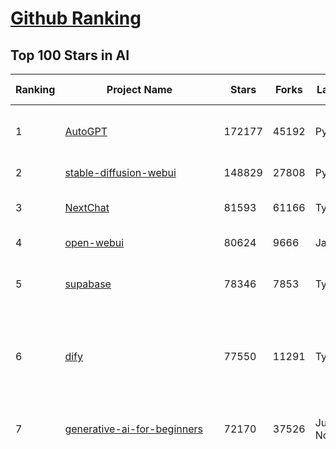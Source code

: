 [Github Ranking](../README.md)
==========

## Top 100 Stars in AI

| Ranking | Project Name | Stars | Forks | Language | Open Issues | Description | Last Commit |
| ------- | ------------ | ----- | ----- | -------- | ----------- | ----------- | ----------- |
| 1 | [AutoGPT](https://github.com/Significant-Gravitas/AutoGPT) | 172177 | 45192 | Python | 173 | AutoGPT is the vision of accessible AI for everyone, to use and to build on. Our mission is to provide the tools, so that you can focus on what matters. | 2025-03-04T09:05:09Z |
| 2 | [stable-diffusion-webui](https://github.com/AUTOMATIC1111/stable-diffusion-webui) | 148829 | 27808 | Python | 2305 | Stable Diffusion web UI | 2025-02-28T15:24:10Z |
| 3 | [NextChat](https://github.com/ChatGPTNextWeb/NextChat) | 81593 | 61166 | TypeScript | 581 | ✨ Light and Fast AI Assistant. Support: Web \| iOS \| MacOS \| Android \|  Linux \| Windows | 2025-03-03T10:46:00Z |
| 4 | [open-webui](https://github.com/open-webui/open-webui) | 80624 | 9666 | JavaScript | 145 | User-friendly AI Interface (Supports Ollama, OpenAI API, ...) | 2025-03-04T10:45:07Z |
| 5 | [supabase](https://github.com/supabase/supabase) | 78346 | 7853 | TypeScript | 276 | The open source Firebase alternative. Supabase gives you a dedicated Postgres database to build your web, mobile, and AI applications. | 2025-03-04T11:34:57Z |
| 6 | [dify](https://github.com/langgenius/dify) | 77550 | 11291 | TypeScript | 499 | Dify is an open-source LLM app development platform. Dify's intuitive interface combines AI workflow, RAG pipeline, agent capabilities, model management, observability features and more, letting you quickly go from prototype to production. | 2025-03-04T10:08:28Z |
| 7 | [generative-ai-for-beginners](https://github.com/microsoft/generative-ai-for-beginners) | 72170 | 37526 | Jupyter Notebook | 6 | 21 Lessons, Get Started Building with Generative AI  🔗 https://microsoft.github.io/generative-ai-for-beginners/ | 2025-02-28T13:26:26Z |
| 8 | [funNLP](https://github.com/fighting41love/funNLP) | 71365 | 14714 | Python | 30 | 中英文敏感词、语言检测、中外手机/电话归属地/运营商查询、名字推断性别、手机号抽取、身份证抽取、邮箱抽取、中日文人名库、中文缩写库、拆字词典、词汇情感值、停用词、反动词表、暴恐词表、繁简体转换、英文模拟中文发音、汪峰歌词生成器、职业名称词库、同义词库、反义词库、否定词库、汽车品牌词库、汽车零件词库、连续英文切割、各种中文词向量、公司名字大全、古诗词库、IT词库、财经词库、成语词库、地名词库、历史名人词库、诗词词库、医学词库、饮食词库、法律词库、汽车词库、动物词库、中文聊天语料、中文谣言数据、百度中文问答数据集、句子相似度匹配算法集合、bert资源、文本生成&摘要相关工具、cocoNLP信息抽取工具、国内电话号码正则匹配、清华大学XLORE:中英文跨语言百科知识图谱、清华大学人工智能技术系列报告、自然语言生成、NLU太难了系列、自动对联数据及机器人、用户名黑名单列表、罪名法务名词及分类模型、微信公众号语料、cs224n深度学习自然语言处理课程、中文手写汉字识别、中文自然语言处理 语料/数据集、变量命名神器、分词语料库+代码、任务型对话英文数据集、ASR 语音数据集 + 基于深度学习的中文语音识别系统、笑声检测器、Microsoft多语言数字/单位/如日期时间识别包、中华新华字典数据库及api(包括常用歇后语、成语、词语和汉字)、文档图谱自动生成、SpaCy 中文模型、Common Voice语音识别数据集新版、神经网络关系抽取、基于bert的命名实体识别、关键词(Keyphrase)抽取包pke、基于医疗领域知识图谱的问答系统、基于依存句法与语义角色标注的事件三元组抽取、依存句法分析4万句高质量标注数据、cnocr：用来做中文OCR的Python3包、中文人物关系知识图谱项目、中文nlp竞赛项目及代码汇总、中文字符数据、speech-aligner: 从“人声语音”及其“语言文本”产生音素级别时间对齐标注的工具、AmpliGraph: 知识图谱表示学习(Python)库：知识图谱概念链接预测、Scattertext 文本可视化(python)、语言/知识表示工具：BERT & ERNIE、中文对比英文自然语言处理NLP的区别综述、Synonyms中文近义词工具包、HarvestText领域自适应文本挖掘工具（新词发现-情感分析-实体链接等）、word2word：(Python)方便易用的多语言词-词对集：62种语言/3,564个多语言对、语音识别语料生成工具：从具有音频/字幕的在线视频创建自动语音识别(ASR)语料库、构建医疗实体识别的模型（包含词典和语料标注）、单文档非监督的关键词抽取、Kashgari中使用gpt-2语言模型、开源的金融投资数据提取工具、文本自动摘要库TextTeaser: 仅支持英文、人民日报语料处理工具集、一些关于自然语言的基本模型、基于14W歌曲知识库的问答尝试--功能包括歌词接龙and已知歌词找歌曲以及歌曲歌手歌词三角关系的问答、基于Siamese bilstm模型的相似句子判定模型并提供训练数据集和测试数据集、用Transformer编解码模型实现的根据Hacker News文章标题自动生成评论、用BERT进行序列标记和文本分类的模板代码、LitBank：NLP数据集——支持自然语言处理和计算人文学科任务的100部带标记英文小说语料、百度开源的基准信息抽取系统、虚假新闻数据集、Facebook: LAMA语言模型分析，提供Transformer-XL/BERT/ELMo/GPT预训练语言模型的统一访问接口、CommonsenseQA：面向常识的英文QA挑战、中文知识图谱资料、数据及工具、各大公司内部里大牛分享的技术文档 PDF 或者 PPT、自然语言生成SQL语句（英文）、中文NLP数据增强（EDA）工具、英文NLP数据增强工具 、基于医药知识图谱的智能问答系统、京东商品知识图谱、基于mongodb存储的军事领域知识图谱问答项目、基于远监督的中文关系抽取、语音情感分析、中文ULMFiT-情感分析-文本分类-语料及模型、一个拍照做题程序、世界各国大规模人名库、一个利用有趣中文语料库 qingyun 训练出来的中文聊天机器人、中文聊天机器人seqGAN、省市区镇行政区划数据带拼音标注、教育行业新闻语料库包含自动文摘功能、开放了对话机器人-知识图谱-语义理解-自然语言处理工具及数据、中文知识图谱：基于百度百科中文页面-抽取三元组信息-构建中文知识图谱、masr: 中文语音识别-提供预训练模型-高识别率、Python音频数据增广库、中文全词覆盖BERT及两份阅读理解数据、ConvLab：开源多域端到端对话系统平台、中文自然语言处理数据集、基于最新版本rasa搭建的对话系统、基于TensorFlow和BERT的管道式实体及关系抽取、一个小型的证券知识图谱/知识库、复盘所有NLP比赛的TOP方案、OpenCLaP：多领域开源中文预训练语言模型仓库、UER：基于不同语料+编码器+目标任务的中文预训练模型仓库、中文自然语言处理向量合集、基于金融-司法领域(兼有闲聊性质)的聊天机器人、g2pC：基于上下文的汉语读音自动标记模块、Zincbase 知识图谱构建工具包、诗歌质量评价/细粒度情感诗歌语料库、快速转化「中文数字」和「阿拉伯数字」、百度知道问答语料库、基于知识图谱的问答系统、jieba_fast 加速版的jieba、正则表达式教程、中文阅读理解数据集、基于BERT等最新语言模型的抽取式摘要提取、Python利用深度学习进行文本摘要的综合指南、知识图谱深度学习相关资料整理、维基大规模平行文本语料、StanfordNLP 0.2.0：纯Python版自然语言处理包、NeuralNLP-NeuralClassifier：腾讯开源深度学习文本分类工具、端到端的封闭域对话系统、中文命名实体识别：NeuroNER vs. BertNER、新闻事件线索抽取、2019年百度的三元组抽取比赛：“科学空间队”源码、基于依存句法的开放域文本知识三元组抽取和知识库构建、中文的GPT2训练代码、ML-NLP - 机器学习(Machine Learning)NLP面试中常考到的知识点和代码实现、nlp4han:中文自然语言处理工具集(断句/分词/词性标注/组块/句法分析/语义分析/NER/N元语法/HMM/代词消解/情感分析/拼写检查、XLM：Facebook的跨语言预训练语言模型、用基于BERT的微调和特征提取方法来进行知识图谱百度百科人物词条属性抽取、中文自然语言处理相关的开放任务-数据集-当前最佳结果、CoupletAI - 基于CNN+Bi-LSTM+Attention 的自动对对联系统、抽象知识图谱、MiningZhiDaoQACorpus - 580万百度知道问答数据挖掘项目、brat rapid annotation tool: 序列标注工具、大规模中文知识图谱数据：1.4亿实体、数据增强在机器翻译及其他nlp任务中的应用及效果、allennlp阅读理解:支持多种数据和模型、PDF表格数据提取工具 、 Graphbrain：AI开源软件库和科研工具，目的是促进自动意义提取和文本理解以及知识的探索和推断、简历自动筛选系统、基于命名实体识别的简历自动摘要、中文语言理解测评基准，包括代表性的数据集&基准模型&语料库&排行榜、树洞 OCR 文字识别 、从包含表格的扫描图片中识别表格和文字、语声迁移、Python口语自然语言处理工具集(英文)、 similarity：相似度计算工具包，java编写、海量中文预训练ALBERT模型 、Transformers 2.0 、基于大规模音频数据集Audioset的音频增强 、Poplar：网页版自然语言标注工具、图片文字去除，可用于漫画翻译 、186种语言的数字叫法库、Amazon发布基于知识的人-人开放领域对话数据集 、中文文本纠错模块代码、繁简体转换 、 Python实现的多种文本可读性评价指标、类似于人名/地名/组织机构名的命名体识别数据集 、东南大学《知识图谱》研究生课程(资料)、. 英文拼写检查库 、 wwsearch是企业微信后台自研的全文检索引擎、CHAMELEON：深度学习新闻推荐系统元架构 、 8篇论文梳理BERT相关模型进展与反思、DocSearch：免费文档搜索引擎、 LIDA：轻量交互式对话标注工具 、aili - the fastest in-memory index in the East 东半球最快并发索引 、知识图谱车音工作项目、自然语言生成资源大全 、中日韩分词库mecab的Python接口库、中文文本摘要/关键词提取、汉字字符特征提取器 (featurizer)，提取汉字的特征（发音特征、字形特征）用做深度学习的特征、中文生成任务基准测评 、中文缩写数据集、中文任务基准测评 - 代表性的数据集-基准(预训练)模型-语料库-baseline-工具包-排行榜、PySS3：面向可解释AI的SS3文本分类器机器可视化工具 、中文NLP数据集列表、COPE - 格律诗编辑程序、doccano：基于网页的开源协同多语言文本标注工具 、PreNLP：自然语言预处理库、简单的简历解析器，用来从简历中提取关键信息、用于中文闲聊的GPT2模型：GPT2-chitchat、基于检索聊天机器人多轮响应选择相关资源列表(Leaderboards、Datasets、Papers)、(Colab)抽象文本摘要实现集锦(教程 、词语拼音数据、高效模糊搜索工具、NLP数据增广资源集、微软对话机器人框架 、 GitHub Typo Corpus：大规模GitHub多语言拼写错误/语法错误数据集、TextCluster：短文本聚类预处理模块 Short text cluster、面向语音识别的中文文本规范化、BLINK：最先进的实体链接库、BertPunc：基于BERT的最先进标点修复模型、Tokenizer：快速、可定制的文本词条化库、中文语言理解测评基准，包括代表性的数据集、基准(预训练)模型、语料库、排行榜、spaCy 医学文本挖掘与信息提取 、 NLP任务示例项目代码集、 python拼写检查库、chatbot-list - 行业内关于智能客服、聊天机器人的应用和架构、算法分享和介绍、语音质量评价指标(MOSNet, BSSEval, STOI, PESQ, SRMR)、 用138GB语料训练的法文RoBERTa预训练语言模型 、BERT-NER-Pytorch：三种不同模式的BERT中文NER实验、无道词典 - 有道词典的命令行版本，支持英汉互查和在线查询、2019年NLP亮点回顾、 Chinese medical dialogue data 中文医疗对话数据集 、最好的汉字数字(中文数字)-阿拉伯数字转换工具、 基于百科知识库的中文词语多词义/义项获取与特定句子词语语义消歧、awesome-nlp-sentiment-analysis - 情感分析、情绪原因识别、评价对象和评价词抽取、LineFlow：面向所有深度学习框架的NLP数据高效加载器、中文医学NLP公开资源整理 、MedQuAD：(英文)医学问答数据集、将自然语言数字串解析转换为整数和浮点数、Transfer Learning in Natural Language Processing (NLP) 、面向语音识别的中文/英文发音辞典、Tokenizers：注重性能与多功能性的最先进分词器、CLUENER 细粒度命名实体识别 Fine Grained Named Entity Recognition、 基于BERT的中文命名实体识别、中文谣言数据库、NLP数据集/基准任务大列表、nlp相关的一些论文及代码, 包括主题模型、词向量(Word Embedding)、命名实体识别(NER)、文本分类(Text Classificatin)、文本生成(Text Generation)、文本相似性(Text Similarity)计算等，涉及到各种与nlp相关的算法，基于keras和tensorflow 、Python文本挖掘/NLP实战示例、 Blackstone：面向非结构化法律文本的spaCy pipeline和NLP模型通过同义词替换实现文本“变脸” 、中文 预训练 ELECTREA 模型: 基于对抗学习 pretrain Chinese Model 、albert-chinese-ner - 用预训练语言模型ALBERT做中文NER 、基于GPT2的特定主题文本生成/文本增广、开源预训练语言模型合集、多语言句向量包、编码、标记和实现：一种可控高效的文本生成方法、 英文脏话大列表 、attnvis：GPT2、BERT等transformer语言模型注意力交互可视化、CoVoST：Facebook发布的多语种语音-文本翻译语料库，包括11种语言(法语、德语、荷兰语、俄语、西班牙语、意大利语、土耳其语、波斯语、瑞典语、蒙古语和中文)的语音、文字转录及英文译文、Jiagu自然语言处理工具 - 以BiLSTM等模型为基础，提供知识图谱关系抽取 中文分词 词性标注 命名实体识别 情感分析 新词发现 关键词 文本摘要 文本聚类等功能、用unet实现对文档表格的自动检测，表格重建、NLP事件提取文献资源列表 、 金融领域自然语言处理研究资源大列表、CLUEDatasetSearch - 中英文NLP数据集：搜索所有中文NLP数据集，附常用英文NLP数据集 、medical_NER - 中文医学知识图谱命名实体识别 、(哈佛)讲因果推理的免费书、知识图谱相关学习资料/数据集/工具资源大列表、Forte：灵活强大的自然语言处理pipeline工具集 、Python字符串相似性算法库、PyLaia：面向手写文档分析的深度学习工具包、TextFooler：针对文本分类/推理的对抗文本生成模块、Haystack：灵活、强大的可扩展问答(QA)框架、中文关键短语抽取工具 | 2024-05-10T07:38:24Z |
| 9 | [n8n](https://github.com/n8n-io/n8n) | 64283 | 15291 | TypeScript | 446 | Fair-code workflow automation platform with native AI capabilities. Combine visual building with custom code, self-host or cloud, 400+ integrations. | 2025-03-04T11:31:53Z |
| 10 | [AppFlowy](https://github.com/AppFlowy-IO/AppFlowy) | 61050 | 4080 | Dart | 897 | Bring projects, wikis, and teams together with AI. AppFlowy is the AI collaborative workspace where you achieve more without losing control of your data. The leading open source Notion alternative. | 2025-03-04T09:17:58Z |
| 11 | [lobe-chat](https://github.com/lobehub/lobe-chat) | 56915 | 12118 | TypeScript | 575 | 🤯 Lobe Chat - an open-source, modern-design AI chat framework. Supports Multi AI Providers( OpenAI / Claude 3 / Gemini / Ollama / DeepSeek / Qwen), Knowledge Base (file upload / knowledge management / RAG ), Multi-Modals (Plugins/Artifacts) and Thinking. One-click FREE deployment of your private ChatGPT/ Claude / DeepSeek application. | 2025-03-04T10:09:45Z |
| 12 | [ChatGPT](https://github.com/lencx/ChatGPT) | 53647 | 6057 | Rust | 781 | 🔮 ChatGPT Desktop Application (Mac, Windows and Linux) | 2024-08-29T17:58:11Z |
| 13 | [gpt-engineer](https://github.com/AntonOsika/gpt-engineer) | 53226 | 6955 | Python | 21 | Platform to experiment with the AI Software Engineer. Terminal based. NOTE: Very different from https://gptengineer.app | 2024-11-17T22:47:32Z |
| 14 | [langflow](https://github.com/langflow-ai/langflow) | 50230 | 5500 | Python | 326 | Langflow is a low-code app builder for RAG and multi-agent AI applications. It’s Python-based and agnostic to any model, API, or database. | 2025-03-04T08:17:29Z |
| 15 | [meilisearch](https://github.com/meilisearch/meilisearch) | 49566 | 1941 | Rust | 181 | A lightning-fast search engine API bringing AI-powered hybrid search to your sites and applications. | 2025-03-04T11:21:55Z |
| 16 | [MetaGPT](https://github.com/geekan/MetaGPT) | 48784 | 5781 | Python | 45 | 🌟 The Multi-Agent Framework: First AI Software Company, Towards Natural Language Programming | 2025-03-02T16:48:40Z |
| 17 | [Deep-Live-Cam](https://github.com/hacksider/Deep-Live-Cam) | 44400 | 6537 | Python | 11 | real time face swap and one-click video deepfake with only a single image | 2025-02-19T17:00:17Z |
| 18 | [LLaMA-Factory](https://github.com/hiyouga/LLaMA-Factory) | 42932 | 5244 | Python | 327 | Unified Efficient Fine-Tuning of 100+ LLMs & VLMs (ACL 2024) | 2025-03-03T16:17:10Z |
| 19 | [JeecgBoot](https://github.com/jeecgboot/JeecgBoot) | 41717 | 15108 | Java | 31 | 🔥「AI 低代码平台」前后端分离 SpringBoot 2.x/3.x，SpringCloud，Ant Design&Vue3，Mybatis，Shiro！强大的代码生成器让前后端代码一键生成，无需写任何代码! 引领AI低代码开发模式 AI生成->OnlineCoding->代码生成->手工MERGE，帮助Java项目解决80%重复工作，让开发更关注业务，提高开发效率、节省成本，同时又不失灵活性 | 2025-03-03T09:19:27Z |
| 20 | [LLMs-from-scratch](https://github.com/rasbt/LLMs-from-scratch) | 41338 | 5577 | Jupyter Notebook | 0 | Implement a ChatGPT-like LLM in PyTorch from scratch, step by step | 2025-03-02T21:18:25Z |
| 21 | [autogen](https://github.com/microsoft/autogen) | 40638 | 6040 | Python | 477 | A programming framework for agentic AI 🤖 PyPi: autogen-agentchat Discord: https://aka.ms/autogen-discord Office Hour: https://aka.ms/autogen-officehour | 2025-03-04T07:22:21Z |
| 22 | [ColossalAI](https://github.com/hpcaitech/ColossalAI) | 40525 | 4478 | Python | 419 | Making large AI models cheaper, faster and more accessible | 2025-03-04T01:51:48Z |
| 23 | [kong](https://github.com/Kong/kong) | 40257 | 4874 | Lua | 50 | 🦍 The Cloud-Native API Gateway and AI Gateway. | 2025-03-04T07:48:35Z |
| 24 | [ailearning](https://github.com/apachecn/ailearning) | 40224 | 11515 | Python | 2 | AiLearning：数据分析+机器学习实战+线性代数+PyTorch+NLTK+TF2 | 2024-11-12T16:21:55Z |
| 25 | [anything-llm](https://github.com/Mintplex-Labs/anything-llm) | 39826 | 3817 | JavaScript | 225 | The all-in-one Desktop & Docker AI application with built-in RAG, AI agents, No-code agent builder, and more. | 2025-03-04T00:53:54Z |
| 26 | [ClickHouse](https://github.com/ClickHouse/ClickHouse) | 39321 | 7146 | C++ | 3840 | ClickHouse® is a real-time analytics database management system | 2025-03-04T11:16:06Z |
| 27 | [airflow](https://github.com/apache/airflow) | 39002 | 14756 | Python | 1100 | Apache Airflow - A platform to programmatically author, schedule, and monitor workflows | 2025-03-04T11:21:57Z |
| 28 | [WeChatMsg](https://github.com/LC044/WeChatMsg) | 37754 | 3888 | Python | 60 | 提取微信聊天记录，将其导出成HTML、Word、Excel文档永久保存，对聊天记录进行分析生成年度聊天报告，用聊天数据训练专属于个人的AI聊天助手 | 2025-01-02T13:14:29Z |
| 29 | [quivr](https://github.com/QuivrHQ/quivr) | 37441 | 3630 | Python | 25 | Opiniated RAG for integrating GenAI in your apps 🧠   Focus on your product rather than the RAG. Easy integration in existing products with customisation!  Any LLM: GPT4, Groq, Llama. Any Vectorstore: PGVector, Faiss. Any Files. Anyway you want.  | 2025-02-27T13:40:45Z |
| 30 | [Open-Assistant](https://github.com/LAION-AI/Open-Assistant) | 37253 | 3260 | Python | 226 | OpenAssistant is a chat-based assistant that understands tasks, can interact with third-party systems, and retrieve information dynamically to do so. | 2024-08-17T01:55:35Z |
| 31 | [OpenBB](https://github.com/OpenBB-finance/OpenBB) | 36607 | 3318 | Python | 37 | Investment Research for Everyone, Everywhere. | 2025-03-03T23:55:04Z |
| 32 | [photoprism](https://github.com/photoprism/photoprism) | 36589 | 2027 | Go | 443 | AI-Powered Photos App for the Decentralized Web 🌈💎✨ | 2025-03-04T07:35:53Z |
| 33 | [GitHubDaily](https://github.com/GitHubDaily/GitHubDaily) | 36382 | 3835 | None | 313 | 坚持分享 GitHub 上高质量、有趣实用的开源技术教程、开发者工具、编程网站、技术资讯。A list cool, interesting projects of GitHub. | 2025-01-14T10:15:57Z |
| 34 | [AI-For-Beginners](https://github.com/microsoft/AI-For-Beginners) | 36276 | 6481 | Jupyter Notebook | 23 | 12 Weeks, 24 Lessons, AI for All! | 2025-02-13T17:13:09Z |
| 35 | [MockingBird](https://github.com/babysor/MockingBird) | 35875 | 5235 | Python | 475 | 🚀AI拟声: 5秒内克隆您的声音并生成任意语音内容 Clone a voice in 5 seconds to generate arbitrary speech in real-time | 2024-11-15T05:00:29Z |
| 36 | [ray](https://github.com/ray-project/ray) | 35785 | 6061 | Python | 3692 | Ray is an AI compute engine. Ray consists of a core distributed runtime and a set of AI Libraries for accelerating ML workloads. | 2025-03-04T09:18:31Z |
| 37 | [upscayl](https://github.com/upscayl/upscayl) | 35422 | 1630 | TypeScript | 55 | 🆙 Upscayl - #1 Free and Open Source AI Image Upscaler for Linux, MacOS and Windows. | 2025-03-01T15:41:24Z |
| 38 | [chatgpt-on-wechat](https://github.com/zhayujie/chatgpt-on-wechat) | 35341 | 8952 | Python | 293 | 基于大模型搭建的聊天机器人，同时支持 微信公众号、企业微信应用、飞书、钉钉 等接入，可选择GPT3.5/GPT-4o/GPT-o1/ DeepSeek/Claude/文心一言/讯飞星火/通义千问/ Gemini/GLM-4/Claude/Kimi/LinkAI，能处理文本、语音和图片，访问操作系统和互联网，支持基于自有知识库进行定制企业智能客服。 | 2025-02-05T04:27:07Z |
| 39 | [browser-use](https://github.com/browser-use/browser-use) | 35119 | 3623 | Python | 272 | Make websites accessible for AI agents | 2025-03-03T00:24:40Z |
| 40 | [google-research](https://github.com/google-research/google-research) | 35025 | 8021 | Jupyter Notebook | 949 | Google Research | 2025-03-03T18:18:07Z |
| 41 | [gold-miner](https://github.com/xitu/gold-miner) | 33968 | 5035 | None | 5 | 🥇掘金翻译计划，可能是世界最大最好的英译中技术社区，最懂读者和译者的翻译平台： | 2024-04-17T09:44:37Z |
| 42 | [AgentGPT](https://github.com/reworkd/AgentGPT) | 33064 | 9355 | TypeScript | 125 | 🤖 Assemble, configure, and deploy autonomous AI Agents in your browser. | 2024-10-07T09:32:51Z |
| 43 | [chatbox](https://github.com/Bin-Huang/chatbox) | 32746 | 3109 | TypeScript | 556 | User-friendly Desktop Client App for AI Models/LLMs (GPT, Claude, Gemini, Ollama...) | 2025-03-04T00:02:32Z |
| 44 | [gpt-pilot](https://github.com/Pythagora-io/gpt-pilot) | 32435 | 3299 | Python | 241 | The first real AI developer | 2025-03-04T06:26:32Z |
| 45 | [crawl4ai](https://github.com/unclecode/crawl4ai) | 32253 | 2710 | Python | 57 | 🚀🤖 Crawl4AI: Open-source LLM Friendly Web Crawler & Scraper | 2025-03-04T11:34:41Z |
| 46 | [fairseq](https://github.com/facebookresearch/fairseq) | 31081 | 6484 | Python | 1166 | Facebook AI Research Sequence-to-Sequence Toolkit written in Python. | 2025-01-09T16:43:36Z |
| 47 | [spaCy](https://github.com/explosion/spaCy) | 31051 | 4454 | Python | 159 | 💫 Industrial-strength Natural Language Processing (NLP) in Python | 2025-02-03T17:32:33Z |
| 48 | [LocalAI](https://github.com/mudler/LocalAI) | 30800 | 2326 | Go | 405 | :robot: The free, Open Source alternative to OpenAI, Claude and others. Self-hosted and local-first. Drop-in replacement for OpenAI,  running on consumer-grade hardware. No GPU required. Runs gguf, transformers, diffusers and many more models architectures. Features: Generate Text, Audio, Video, Images, Voice Cloning, Distributed, P2P inference | 2025-03-04T09:33:18Z |
| 49 | [chatbot-ui](https://github.com/mckaywrigley/chatbot-ui) | 30307 | 8440 | TypeScript | 160 | AI chat for any model. | 2024-08-03T00:38:07Z |
| 50 | [tabby](https://github.com/TabbyML/tabby) | 30263 | 1389 | Rust | 172 | Self-hosted AI coding assistant | 2025-03-04T11:25:57Z |
| 51 | [fabric](https://github.com/danielmiessler/fabric) | 29725 | 3050 | Go | 181 | fabric is an open-source framework for augmenting humans using AI. It provides a modular framework for solving specific problems using a crowdsourced set of AI prompts that can be used anywhere. | 2025-03-04T11:17:03Z |
| 52 | [AI-Expert-Roadmap](https://github.com/AMAI-GmbH/AI-Expert-Roadmap) | 29602 | 2522 | JavaScript | 19 | Roadmap to becoming an Artificial Intelligence Expert in 2022 | 2023-12-31T02:20:16Z |
| 53 | [netron](https://github.com/lutzroeder/netron) | 29538 | 2855 | JavaScript | 20 | Visualizer for neural network, deep learning and machine learning models | 2025-03-04T03:59:43Z |
| 54 | [ruoyi-vue-pro](https://github.com/YunaiV/ruoyi-vue-pro) | 29406 | 6358 | Java | 13 | 🔥 官方推荐 🔥 RuoYi-Vue 全新 Pro 版本，优化重构所有功能。基于 Spring Boot + MyBatis Plus + Vue & Element 实现的后台管理系统 + 微信小程序，支持 RBAC 动态权限、数据权限、SaaS 多租户、Flowable 工作流、三方登录、支付、短信、商城、CRM、ERP、AI 大模型等功能。你的 ⭐️ Star ⭐️，是作者生发的动力！ | 2025-02-15T02:03:30Z |
| 55 | [Mr.-Ranedeer-AI-Tutor](https://github.com/JushBJJ/Mr.-Ranedeer-AI-Tutor) | 29389 | 3369 | None | 13 | A GPT-4 AI Tutor Prompt for customizable personalized learning experiences. | 2024-03-25T13:06:55Z |
| 56 | [roop](https://github.com/s0md3v/roop) | 29386 | 6643 | Python | 0 | one-click face swap | 2024-08-19T12:57:17Z |
| 57 | [pytorch-lightning](https://github.com/Lightning-AI/pytorch-lightning) | 29072 | 3444 | Python | 877 | Pretrain, finetune ANY AI model of ANY size on multiple GPUs, TPUs with zero code changes. | 2025-02-28T14:21:36Z |
| 58 | [aider](https://github.com/Aider-AI/aider) | 28535 | 2590 | Python | 555 | aider is AI pair programming in your terminal | 2025-03-03T23:14:25Z |
| 59 | [cursor](https://github.com/getcursor/cursor) | 28169 | 1753 | None | 1435 | The AI Code Editor | 2024-10-13T19:23:26Z |
| 60 | [firecrawl](https://github.com/mendableai/firecrawl) | 27965 | 2330 | TypeScript | 104 | 🔥 Turn entire websites into LLM-ready markdown or structured data. Scrape, crawl and extract with a single API. | 2025-03-03T21:37:33Z |
| 61 | [crewAI](https://github.com/crewAIInc/crewAI) | 27724 | 3747 | Python | 100 | Framework for orchestrating role-playing, autonomous AI agents. By fostering collaborative intelligence, CrewAI empowers agents to work together seamlessly, tackling complex tasks. | 2025-03-04T07:44:22Z |
| 62 | [Jobs_Applier_AI_Agent_AIHawk](https://github.com/feder-cr/Jobs_Applier_AI_Agent_AIHawk) | 27412 | 4094 | Python | 30 | Jobs_Applier_AI_Agent_AIHawk aims to easy job hunt process by automating the job application process. Utilizing artificial intelligence, it enables users to apply for multiple jobs in a tailored way. | 2025-02-02T13:05:02Z |
| 63 | [mindsdb](https://github.com/mindsdb/mindsdb) | 27276 | 4902 | Python | 76 | AI's query engine - Platform for building AI that can learn and answer questions over federated data. | 2025-03-03T15:03:54Z |
| 64 | [so-vits-svc](https://github.com/svc-develop-team/so-vits-svc) | 26646 | 4920 | Python | 21 | SoftVC VITS Singing Voice Conversion | 2023-11-11T13:11:31Z |
| 65 | [khoj](https://github.com/khoj-ai/khoj) | 26516 | 1444 | Python | 70 | Your AI second brain. Self-hostable. Get answers from the web or your docs. Build custom agents, schedule automations, do deep research. Turn any online or local LLM into your personal, autonomous AI (gpt, claude, gemini, llama, qwen, mistral). Get started - free. | 2025-03-04T04:05:37Z |
| 66 | [exo](https://github.com/exo-explore/exo) | 25869 | 1556 | Python | 295 | Run your own AI cluster at home with everyday devices 📱💻 🖥️⌚ | 2025-03-03T23:01:35Z |
| 67 | [generative-models](https://github.com/Stability-AI/generative-models) | 25427 | 2820 | Python | 260 | Generative Models by Stability AI | 2024-09-04T22:00:56Z |
| 68 | [mem0](https://github.com/mem0ai/mem0) | 25108 | 2342 | Python | 207 | The Memory layer for AI Agents | 2025-03-04T10:17:38Z |
| 69 | [nx](https://github.com/nrwl/nx) | 24795 | 2467 | TypeScript | 579 | Build system, optimized for monorepos, with AI-powered architectural awareness and advanced CI capabilities. | 2025-03-04T07:06:03Z |
| 70 | [MoneyPrinterTurbo](https://github.com/harry0703/MoneyPrinterTurbo) | 24767 | 3625 | Python | 108 | 利用AI大模型，一键生成高清短视频 Generate short videos with one click using AI LLM. | 2025-02-10T03:08:23Z |
| 71 | [InvokeAI](https://github.com/invoke-ai/InvokeAI) | 24573 | 2498 | TypeScript | 643 | Invoke is a leading creative engine for Stable Diffusion models, empowering professionals, artists, and enthusiasts to generate and create visual media using the latest AI-driven technologies. The solution offers an industry leading WebUI, and serves as the foundation for multiple commercial products. | 2025-03-04T08:15:53Z |
| 72 | [Genesis](https://github.com/Genesis-Embodied-AI/Genesis) | 24180 | 2090 | Python | 189 | A generative world for general-purpose robotics & embodied AI learning. | 2025-03-03T08:18:14Z |
| 73 | [continue](https://github.com/continuedev/continue) | 24140 | 2332 | TypeScript | 1113 | ⏩ Create, share, and use custom AI code assistants with our open-source IDE extensions and hub of models, rules, prompts, docs, and other building blocks | 2025-03-04T04:14:20Z |
| 74 | [max](https://github.com/modular/max) | 23767 | 2587 | Mojo | 600 | The MAX Platform (includes Mojo) | 2025-03-04T07:12:05Z |
| 75 | [semantic-kernel](https://github.com/microsoft/semantic-kernel) | 23341 | 3554 | C# | 369 | Integrate cutting-edge LLM technology quickly and easily into your apps | 2025-03-04T11:28:52Z |
| 76 | [docling](https://github.com/DS4SD/docling) | 23239 | 1345 | Python | 171 | Get your documents ready for gen AI | 2025-03-04T10:45:57Z |
| 77 | [Follow](https://github.com/RSSNext/Follow) | 23012 | 965 | TypeScript | 213 | 🧡 Follow everything in one place | 2025-03-04T11:34:20Z |
| 78 | [LibreChat](https://github.com/danny-avila/LibreChat) | 22741 | 3809 | TypeScript | 140 | Enhanced ChatGPT Clone: Features Agents, DeepSeek, Anthropic, AWS, OpenAI, Assistants API, Azure, Groq, o1, GPT-4o, Mistral, OpenRouter, Vertex AI, Gemini, Artifacts, AI model switching, message search, Code Interpreter, langchain, DALL-E-3, OpenAPI Actions, Functions, Secure Multi-User Auth, Presets, open-source for self-hosting. Active project. | 2025-03-04T10:36:59Z |
| 79 | [Warp](https://github.com/warpdotdev/Warp) | 22369 | 398 | None | 2600 | Warp is a modern, Rust-based terminal with AI built in so you and your team can build great software, faster. | 2025-02-28T01:25:51Z |
| 80 | [500-AI-Machine-learning-Deep-learning-Computer-vision-NLP-Projects-with-code](https://github.com/ashishpatel26/500-AI-Machine-learning-Deep-learning-Computer-vision-NLP-Projects-with-code) | 22356 | 5454 | None | 39 | 500 AI Machine learning Deep learning Computer vision NLP Projects with code | 2024-07-26T13:06:49Z |
| 81 | [gin-vue-admin](https://github.com/flipped-aurora/gin-vue-admin) | 22323 | 6560 | Go | 21 | 🚀Vite+Vue3+Gin拥有AI辅助的基础开发平台，支持TS和JS混用。它集成了JWT鉴权、权限管理、动态路由、显隐可控组件、分页封装、多点登录拦截、资源权限、上传下载、代码生成器、表单生成器和可配置的导入导出等开发必备功能。 | 2025-03-03T12:05:55Z |
| 82 | [qdrant](https://github.com/qdrant/qdrant) | 22236 | 1518 | Rust | 304 | Qdrant - High-performance, massive-scale Vector Database and Vector Search Engine for the next generation of AI. Also available in the cloud https://cloud.qdrant.io/ | 2025-03-04T11:03:30Z |
| 83 | [FastGPT](https://github.com/labring/FastGPT) | 22163 | 5705 | TypeScript | 391 | FastGPT is a knowledge-based platform built on the LLMs, offers a comprehensive suite of out-of-the-box capabilities such as data processing, RAG retrieval, and visual AI workflow orchestration, letting you easily develop and deploy complex question-answering systems without the need for extensive setup or configuration. | 2025-03-04T08:25:53Z |
| 84 | [facefusion](https://github.com/facefusion/facefusion) | 21770 | 3285 | Python | 0 | Industry leading face manipulation platform | 2025-03-04T11:14:39Z |
| 85 | [learnopencv](https://github.com/spmallick/learnopencv) | 21661 | 11669 | Jupyter Notebook | 229 | Learn OpenCV  : C++ and Python Examples | 2025-02-25T15:31:38Z |
| 86 | [serve](https://github.com/jina-ai/serve) | 21366 | 2216 | Python | 5 | ☁️ Build multimodal AI applications with cloud-native stack | 2025-02-27T09:40:52Z |
| 87 | [frigate](https://github.com/blakeblackshear/frigate) | 21344 | 1960 | TypeScript | 110 | NVR with realtime local object detection for IP cameras | 2025-03-04T00:41:32Z |
| 88 | [gpt-crawler](https://github.com/BuilderIO/gpt-crawler) | 20970 | 2232 | TypeScript | 90 | Crawl a site to generate knowledge files to create your own custom GPT from a URL | 2025-01-23T00:18:52Z |
| 89 | [IOPaint](https://github.com/Sanster/IOPaint) | 20538 | 2089 | Python | 83 | Image inpainting tool powered by SOTA AI Model. Remove any unwanted object, defect, people from your pictures or erase and replace(powered by stable diffusion) any thing on your pictures. | 2024-11-23T14:58:01Z |
| 90 | [Perplexica](https://github.com/ItzCrazyKns/Perplexica) | 20304 | 2022 | TypeScript | 118 | Perplexica is an AI-powered search engine. It is an Open source alternative to Perplexity AI | 2025-03-02T10:06:38Z |
| 91 | [h4cker](https://github.com/The-Art-of-Hacking/h4cker) | 20079 | 3682 | Jupyter Notebook | 1 | This repository is primarily maintained by Omar Santos (@santosomar) and includes thousands of resources related to ethical hacking, bug bounties, digital forensics and incident response (DFIR), artificial intelligence security, vulnerability research, exploit development, reverse engineering, and more. | 2025-03-02T03:07:28Z |
| 92 | [openui](https://github.com/wandb/openui) | 20037 | 1877 | TypeScript | 59 | OpenUI let's you describe UI using your imagination, then see it rendered live. | 2024-10-21T18:02:00Z |
| 93 | [recommenders](https://github.com/recommenders-team/recommenders) | 19857 | 3165 | Python | 161 | Best Practices on Recommendation Systems | 2025-02-12T19:06:16Z |
| 94 | [agno](https://github.com/agno-agi/agno) | 19795 | 2650 | Python | 44 | Build Multimodal AI Agents with memory, knowledge and tools. Simple, fast and model-agnostic. | 2025-03-04T10:25:33Z |
| 95 | [gpt-researcher](https://github.com/assafelovic/gpt-researcher) | 19666 | 2525 | Python | 49 | LLM based autonomous agent that conducts deep local and web research on any topic and generates a long report with citations. | 2025-03-03T12:22:52Z |
| 96 | [mlflow](https://github.com/mlflow/mlflow) | 19658 | 4369 | Python | 1381 | Open source platform for the machine learning lifecycle | 2025-03-04T11:03:14Z |
| 97 | [haystack](https://github.com/deepset-ai/haystack) | 19571 | 2073 | Python | 110 | AI orchestration framework to build customizable, production-ready LLM applications. Connect components (models, vector DBs, file converters) to pipelines or agents that can interact with your data. With advanced retrieval methods, it's best suited for building RAG, question answering, semantic search or conversational agent chatbots. | 2025-03-04T11:33:35Z |
| 98 | [air](https://github.com/air-verse/air) | 19526 | 842 | Go | 120 | ☁️ Live reload for Go apps | 2025-01-23T11:58:56Z |
| 99 | [Chat2DB](https://github.com/CodePhiliaX/Chat2DB) | 19443 | 2160 | Java | 401 | 🔥🔥🔥AI-driven database tool and SQL client, The hottest GUI client, supporting MySQL, Oracle, PostgreSQL, DB2, SQL Server, DB2, SQLite, H2, ClickHouse, and more. | 2025-03-03T07:34:40Z |
| 100 | [daily](https://github.com/dailydotdev/daily) | 19234 | 526 | None | 46 | daily.dev is a professional network for developers to learn, collaborate, and grow together 👩🏽‍💻 👨‍💻 | 2024-11-08T01:25:20Z |

